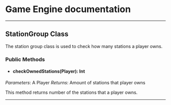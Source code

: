# Game Engine documentation
---

## StationGroup Class

The station group class is used to check how many stations a player owns. 

### Public Methods 

- #### checkOwnedStations(Player): Int
*Parameters*: A Player
*Returns*: Amount of stations that player owns

This method returns number of the stations that a player owns.

---